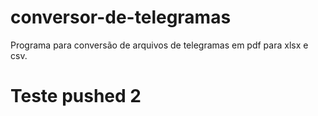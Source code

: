 # conversor-de-telegramas
Programa para conversão de arquivos de telegramas em pdf para xlsx e csv.

# Teste pushed 2
